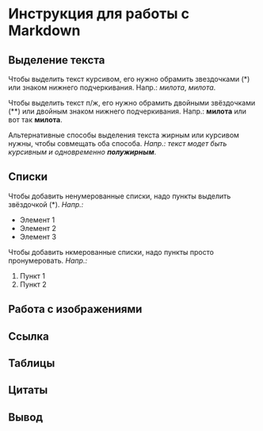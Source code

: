 # Инструкция для работы с Markdown

## Выделение текста

Чтобы выделить текст курсивом, его нужно обрамить звездочками (*) или знаком нижнего подчеркивания. Напр.: *милота*, _милота_.

Чтобы выделить текст п/ж, его нужно обрамить двойными звёздочками (**) или двойным знаком нижнего подчеркивания. Напр.: **милота** или вот так __милота__.

Альтернативные способы выделения текста жирным или курсивом нужны, чтобы совмещать оба способа. _Напр.:_ _текст модет быть курсивным и одновременно **полужирным**_.

## Списки


Чтобы добавить ненумерованные списки, надо пункты выделить звёздочкой (*). *Напр.:*
* Элемент 1
* Элемент 2
* Элемент 3

Чтобы добавить нкмерованные списки, надо пункты просто пронумеровать. *Напр.:*

1. Пункт 1
2. Пункт 2


## Работа с изображениями

## Ссылка

## Таблицы

## Цитаты

## Вывод
